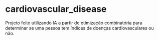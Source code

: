 # cardiovascular_disease

Projeto feito utilizando IA a partir de otimização combinatória para determinar se uma pessoa tem índices de doenças cardiovasculares ou não.
